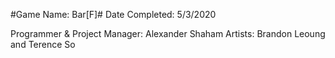 #Game Name: Bar[F]#
Date Completed: 5/3/2020

Programmer & Project Manager: Alexander Shaham
Artists: Brandon Leoung and Terence So
